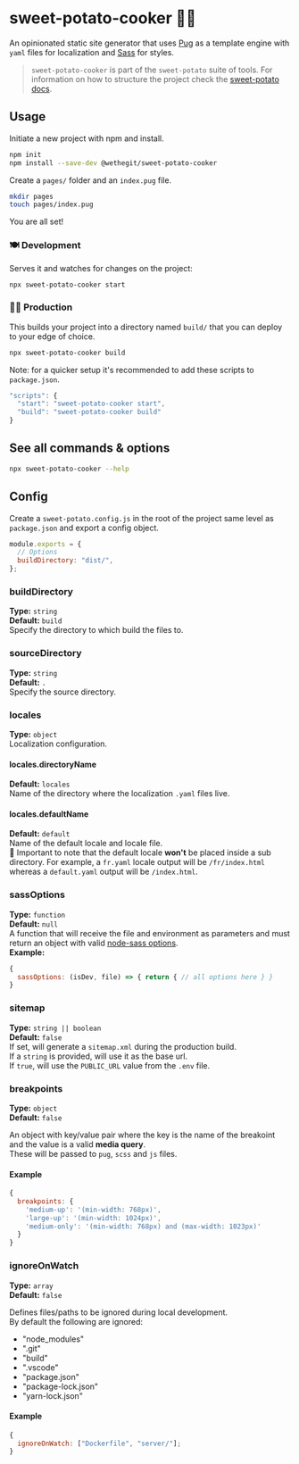 # sweet-potato-cooker 👩‍🍳

An opinionated static site generator that uses [Pug](https://pugjs.org/api/getting-started.html) as a template engine with `yaml` files for localization and [Sass](https://sass-lang.com/) for styles.

> `sweet-potato-cooker` is part of the `sweet-potato` suite of tools. For information on how to structure the project check the [sweet-potato docs](https://github.com/wethegit/sweet-potato).

## Usage

Initiate a new project with npm and install.

```sh
npm init
npm install --save-dev @wethegit/sweet-potato-cooker
```

Create a `pages/` folder and an `index.pug` file.

```sh
mkdir pages
touch pages/index.pug
```

You are all set!

### 🍽 Development

Serves it and watches for changes on the project:

```sh
npx sweet-potato-cooker start
```

### 👷‍♀️ Production

This builds your project into a directory named `build/` that you can deploy to your edge of choice.

```sh
npx sweet-potato-cooker build
```

Note: for a quicker setup it's recommended to add these scripts to `package.json`.

```js
"scripts": {
  "start": "sweet-potato-cooker start",
  "build": "sweet-potato-cooker build"
}
```

## See all commands & options

```sh
npx sweet-potato-cooker --help
```

## Config

Create a `sweet-potato.config.js` in the root of the project same level as `package.json` and export a config object.

```js
module.exports = {
  // Options
  buildDirectory: "dist/",
};
```

### buildDirectory

**Type:** `string`  
**Default:** `build`  
Specify the directory to which build the files to.

### sourceDirectory

**Type:** `string`  
**Default:** `.`  
Specify the source directory.

### locales

**Type:** `object`  
Localization configuration.

#### locales.directoryName

**Default:** `locales`  
Name of the directory where the localization `.yaml` files live.

#### locales.defaultName

**Default:** `default`  
Name of the default locale and locale file.  
🚨 Important to note that the default locale **won't** be placed inside a sub directory. For example, a `fr.yaml` locale output will be `/fr/index.html` whereas a `default.yaml` output will be `/index.html`.

### sassOptions

**Type:** `function`  
**Default:** `null`  
A function that will receive the file and environment as parameters and must return an object with valid [node-sass options](https://www.npmjs.com/package/node-sass).  
**Example:**

```js
{
  sassOptions: (isDev, file) => { return { // all options here } }
}
```

### sitemap

**Type:** `string || boolean`  
**Default:** `false`  
If set, will generate a `sitemap.xml` during the production build.  
If a `string` is provided, will use it as the base url.  
If `true`, will use the `PUBLIC_URL` value from the `.env` file.

### breakpoints

**Type:** `object`  
**Default:** `false`

An object with key/value pair where the key is the name of the breakoint and the value is a valid **media query**.  
These will be passed to `pug`, `scss` and `js` files.

#### Example

```js
{
  breakpoints: {
    'medium-up': '(min-width: 768px)',
    'large-up': '(min-width: 1024px)',
    'medium-only': '(min-width: 768px) and (max-width: 1023px)'
  }
}
```

### ignoreOnWatch

**Type:** `array`  
**Default:** `false`

Defines files/paths to be ignored during local development.  
By default the following are ignored:

- "node_modules"
- ".git"
- "build"
- ".vscode"
- "package.json"
- "package-lock.json"
- "yarn-lock.json"

#### Example

```js
{
  ignoreOnWatch: ["Dockerfile", "server/"];
}
```
